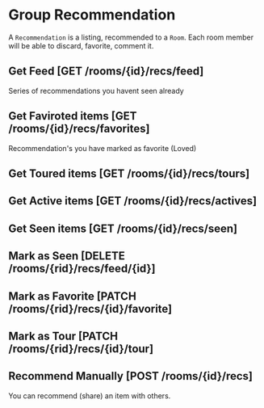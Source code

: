 # Group Recommendation

A `Recommendation` is a listing, recommended to a `Room`.
Each room member will be able to discard, favorite, comment it.


## Get Feed [GET /rooms/{id}/recs/feed]
Series of recommendations you havent seen already
<!-- include(tests/recommendation/feed.md) -->

## Get Faviroted items [GET /rooms/{id}/recs/favorites]
Recommendation's you have marked as favorite (Loved)
<!-- include(tests/recommendation/getFavorites.md) -->

## Get Toured items [GET /rooms/{id}/recs/tours]
<!-- include(tests/recommendation/getTours.md) -->

## Get Active items [GET /rooms/{id}/recs/actives]
<!-- include(tests/recommendation/getActives.md) -->

## Get Seen items [GET /rooms/{id}/recs/seen]
<!-- include(tests/recommendation/seen.md) -->

## Mark as Seen [DELETE /rooms/{rid}/recs/feed/{id}]
<!-- include(tests/recommendation/markAsSeen.md) -->

## Mark as Favorite [PATCH /rooms/{rid}/recs/{id}/favorite]
<!-- include(tests/recommendation/markAsFavorite.md) -->

## Mark as Tour [PATCH /rooms/{rid}/recs/{id}/tour]
<!-- include(tests/recommendation/markAsTour.md) -->

## Recommend Manually [POST /rooms/{id}/recs]
You can recommend (share) an item with others.
<!-- include(tests/recommendation/recommendManually.md) -->
